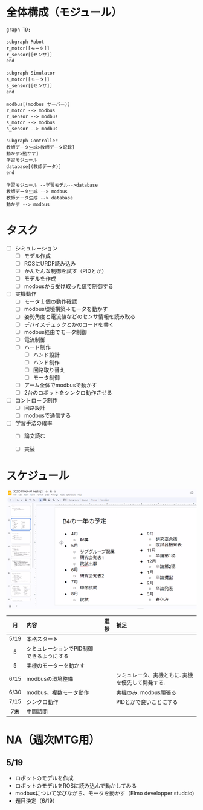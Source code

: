 
# 全体構成（モジュール）

```mermaid
graph TD;

subgraph Robot
r_motor[[モータ]]
r_sensor[[センサ]]
end

subgraph Simulator
s_motor[[モータ]]
s_sensor[[センサ]]
end

modbus[(modbus サーバー)]
r_motor --> modbus
r_sensor --> modbus
s_motor --> modbus
s_sensor --> modbus

subgraph Controller
教師データ生成>教師データ記録]
動かす>動かす]
学習モジュール
database[(教師データ)]
end

学習モジュール --学習モデル-->database 
教師データ生成 --> modbus
教師データ生成 --> database
動かす --> modbus
```

# タスク

- [ ] シミュレーション
  - [ ] モデル作成
  - [ ] ROSにURDF読み込み
  - [ ] かんたんな制御を試す（PIDとか）
  - [ ] モデルを作成
  - [ ] modbusから受け取った値で制御する
- [ ] 実機動作
  - [ ] モータ１個の動作確認
  - [ ] modbus環境構築→モータを動かす
  - [ ] 姿勢角度と電流値などのセンサ情報を読み取る
  - [ ] デバイスチェックとかのコードを書く
  - [ ] modbus経由でモータ制御
  - [ ] 電流制御
  - [ ] ハード制作
    - [ ] ハンド設計
    - [ ] ハンド制作
    - [ ] 回路取り替え
    - [ ] モータ制御
  - [ ] アーム全体でmodbusで動かす
  - [ ] 2台のロボットをシンクロ動作させる
- [ ] コントローラ制作
  - [ ] 回路設計
  - [ ] modbusで通信する 
- [ ] 学習手法の確率
  - [ ] 論文読む
  - [ ] 実装


# スケジュール

![](/docs/img/schedule.jpg)

| 月 | 内容 | 進捗 | 補足 |
| :---: | :--- | :---: | :--- |
| 5/19 | 本格スタート |  |  |
|5 | シミュレーションでPID制御できるようにする |  |  |
|5 | 実機のモーターを動かす |  |  |
|6/15 | modbusの環境整備 |  | シミュレータ、実機ともに. 実機を優先して開発する.  |
|6/30 | modbus、複数モータ動作 |  | 実機のみ. modbus頑張る |
|7/15 | シンクロ動作 |  | PIDとかで良いことにする |
| 7末|中間諮問 |  | 



# NA（週次MTG用）

## 5/19
- ロボットのモデルを作成
- ロボットのモデルをROSに読み込んで動かしてみる
- modbusについて学びながら、モータを動かす（Elmo developper studcio)
- 題目決定（6/19）

